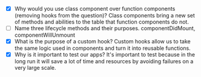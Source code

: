 - [x] Why would you use class component over function components (removing hooks from the question)?
    Class components bring a new set of methods and abilities to the table that function components do not.
- [ ] Name three lifecycle methods and their purposes.
    componentDidMount, componentWillUnmount
- [x] What is the purpose of a custom hook?
    Custom hooks allow us to take the same logic used in components and turn it into reusable functions.
- [x] Why is it important to test our apps?
    It's important to test because in the long run it will save a lot of time and resources by avoiding failures on a very large scale.